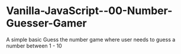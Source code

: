 # Vanilla-JavaScript--00-Number-Guesser-Gamer
A simple basic Guess the number game where user needs to guess  a number between 1 - 10
